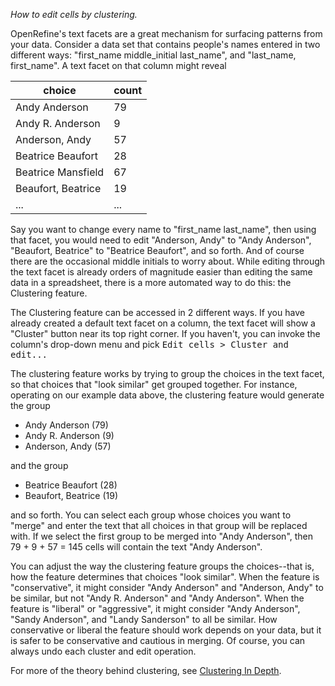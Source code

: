 _How to edit cells by clustering._

OpenRefine's text facets are a great mechanism for surfacing patterns from your data. Consider a data set that contains people's names entered in two different ways: "first\_name middle\_initial last\_name", and "last\_name, first\_name". A text facet on that column might reveal

| choice | count |
| --- | --- |
| Andy Anderson | 79 |
| Andy R. Anderson | 9 |
| Anderson, Andy | 57 |
| Beatrice Beaufort | 28 |
| Beatrice Mansfield | 67 |
| Beaufort, Beatrice | 19 |
| ... | ... |

Say you want to change every name to "first\_name last\_name", then using that facet, you would need to edit "Anderson, Andy" to "Andy Anderson", "Beaufort, Beatrice" to "Beatrice Beaufort", and so forth. And of course there are the occasional middle initials to worry about. While editing through the text facet is already orders of magnitude easier than editing the same data in a spreadsheet, there is a more automated way to do this: the Clustering feature.

The Clustering feature can be accessed in 2 different ways. If you have already created a default text facet on a column, the text facet will show a "Cluster" button near its top right corner. If you haven't, you can invoke the column's drop-down menu and pick <tt>Edit cells &gt; Cluster and edit...</tt>

The clustering feature works by trying to group the choices in the text facet, so that choices that "look similar" get grouped together. For instance, operating on our example data above, the clustering feature would generate the group

- Andy Anderson (79)
- Andy R. Anderson (9)
- Anderson, Andy (57)

and the group

- Beatrice Beaufort (28)
- Beaufort, Beatrice (19)

and so forth. You can select each group whose choices you want to "merge" and enter the text that all choices in that group will be replaced with. If we select the first group to be merged into "Andy Anderson", then 79 + 9 + 57 = 145 cells will contain the text "Andy Anderson".

You can adjust the way the clustering feature groups the choices--that is, how the feature determines that choices "look similar". When the feature is "conservative", it might consider "Andy Anderson" and "Anderson, Andy" to be similar, but not "Andy R. Anderson" and "Andy Anderson". When the feature is "liberal" or "aggressive", it might consider "Andy Anderson", "Sandy Anderson", and "Landy Sanderson" to all be similar. How conservative or liberal the feature should work depends on your data, but it is safer to be conservative and cautious in merging. Of course, you can always undo each cluster and edit operation.

For more of the theory behind clustering, see [Clustering In Depth](Clustering+in+Depth).

